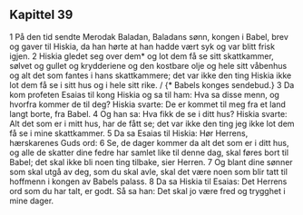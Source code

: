 ## Kapittel 39

1 På den tid sendte Merodak Baladan, Baladans sønn, kongen i Babel, brev og gaver til Hiskia, da han hørte at han hadde vært syk og var blitt frisk igjen.
2 Hiskia gledet seg over dem* og lot dem få se sitt skattkammer, sølvet og gullet og krydderiene og den kostbare olje og hele sitt våbenhus og alt det som fantes i hans skattkammere; det var ikke den ting Hiskia ikke lot dem få se i sitt hus og i hele sitt rike. / {* Babels konges sendebud.}
3 Da kom profeten Esaias til kong Hiskia og sa til ham: Hva sa disse menn, og hvorfra kommer de til deg? Hiskia svarte: De er kommet til meg fra et land langt borte, fra Babel.
4 Og han sa: Hva fikk de se i ditt hus? Hiskia svarte: Alt det som er i mitt hus, har de fått se; det var ikke den ting jeg ikke lot dem få se i mine skattkammer.
5 Da sa Esaias til Hiskia: Hør Herrens, hærskarenes Guds ord:
6 Se, de dager kommer da alt det som er i ditt hus, og alle de skatter dine fedre har samlet like til denne dag, skal føres bort til Babel; det skal ikke bli noen ting tilbake, sier Herren.
7 Og blant dine sønner som skal utgå av deg, som du skal avle, skal det være noen som blir tatt til hoffmenn i kongen av Babels palass.
8 Da sa Hiskia til Esaias: Det Herrens ord som du har talt, er godt. Så sa han: Det skal jo være fred og trygghet i mine dager.
